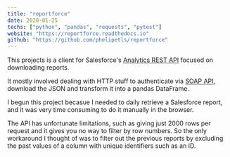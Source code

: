 ```yaml
---
title: "reportforce"
date: 2020-01-25
techs: ["python", "pandas", "requests", "pytest"]
website: "https://reportforce.readthedocs.io"
github: "https://github.com/phelipetls/reportforce"
---
```


This projects is a client for Salesforce's [Analytics REST
API](https://resources.docs.salesforce.com/226/latest/en-us/sfdc/pdf/bi_dev_guide_rest.pdf)
focused on downloading reports.

It mostly involved dealing with HTTP stuff to authenticate via [SOAP
API](https://developer.salesforce.com/docs/atlas.en-us.noversion.mc-apis.meta/mc-apis/authenticate-soap-api.htm),
download the JSON and transform it into a pandas DataFrame.

I begun this project becasue I needed to daily retrieve a Salesforce report,
and it was very time consuming to do it manually in the browser.

The API has unfortunate limitations, such as giving just 2000 rows per request
and it gives you no way to filter by row numbers. So the only workaround I
thought of was to filter out the previous reports by excluding the past values
of a column with unique identifiers such as an ID.
